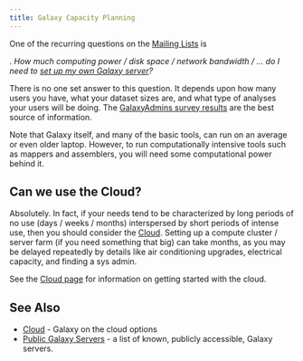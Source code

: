```yaml
---
title: Galaxy Capacity Planning
---
```

<slot name="/admin/linkbox" />



One of the recurring questions on the [Mailing Lists](/src/mailing-lists/index.md) is

 . *How much computing power / disk space / network bandwidth / ... do I need to [set up my own Galaxy server](/src/admin/get-galaxy/index.md)?*

There is no one set answer to this question.  It depends upon how many users you have, what your dataset sizes are, and what type of analyses your users will be doing.  The [GalaxyAdmins survey results](/src/community/galaxy-admins/surveys/index.md) are the best source of information.

Note that Galaxy itself, and many of the basic tools, can run on an average or even older laptop.  However, to run computationally intensive tools such as mappers and assemblers, you will need some computational power behind it.

## Can we use the Cloud?

Absolutely.  In fact, if your needs tend to be characterized by long periods of no use (days / weeks / months) interspersed by short periods of intense use, then you should consider the [Cloud](/cloud/).  Setting up a compute cluster / server farm (if you need something that big) can take months, as you may be delayed repeatedly by details like air conditioning upgrades, electrical capacity, and finding a sys admin.

See the [Cloud page](/cloud/) for information on getting started with the cloud.

## See Also

* [Cloud](/cloud/) - Galaxy on the cloud options
* [Public Galaxy Servers](/use/) - a list of known, publicly accessible, Galaxy servers.
